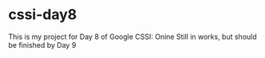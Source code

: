 # cssi-day8
This is my project for Day 8 of Google CSSI: Onine
Still in works, but should be finished by Day 9
